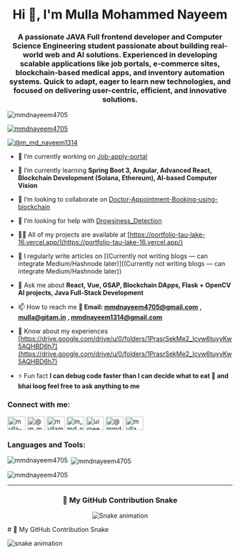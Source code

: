 <h1 align="center">Hi 👋, I'm Mulla Mohammed Nayeem</h1>
<h3 align="center">A passionate JAVA Full frontend developer and Computer Science Engineering student passionate about building real-world web and AI solutions. Experienced in developing scalable applications like job portals, e-commerce sites, blockchain-based medical apps, and inventory automation systems. Quick to adapt, eager to learn new technologies, and focused on delivering user-centric, efficient, and innovative solutions.</h3>

<p align="left"> <img src="https://komarev.com/ghpvc/?username=mmdnayeem4705&label=Profile%20views&color=0e75b6&style=flat" alt="mmdnayeem4705" /> </p>

<p align="left"> <a href="https://github.com/ryo-ma/github-profile-trophy"><img src="https://github-profile-trophy.vercel.app/?username=mmdnayeem4705" alt="mmdnayeem4705" /></a> </p>

<p align="left"> <a href="https://twitter.com/@m_md_nayeem1314" target="blank"><img src="https://img.shields.io/twitter/follow/@m_md_nayeem1314?logo=twitter&style=for-the-badge" alt="@m_md_nayeem1314" /></a> </p>

- 🔭 I’m currently working on [Job-apply-portal](https://github.com/mmdnayeem4705/Job-apply-portal)

- 🌱 I’m currently learning **Spring Boot 3, Angular, Advanced React, Blockchain Development (Solana, Ethereum), AI-based Computer Vision**

- 👯 I’m looking to collaborate on [Doctor-Appointment-Booking-using-blockchain](https://github.com/mmdnayeem4705/Doctor-Appointment-Booking-using-blockchain)

- 🤝 I’m looking for help with [Drowsiness_Detection](https://github.com/mmdnayeem4705/Drowsiness_Detection)

- 👨‍💻 All of my projects are available at [https://portfolio-tau-lake-16.vercel.app/](https://portfolio-tau-lake-16.vercel.app/)

- 📝 I regularly write articles on [(Currently not writing blogs — can integrate Medium/Hashnode later)]((Currently not writing blogs — can integrate Medium/Hashnode later))

- 💬 Ask me about **React, Vue, GSAP, Blockchain DApps, Flask + OpenCV AI projects, Java Full-Stack Development**

- 📫 How to reach me **📧 Email: mmdnayeem4705@gmail.com , mulla@gitam.in , mmdnayeem1314@gmail.com**

- 📄 Know about my experiences [https://drive.google.com/drive/u/0/folders/1PrasrSekMe2_Icvw6tuyyKw5AQHBD6h7](https://drive.google.com/drive/u/0/folders/1PrasrSekMe2_Icvw6tuyyKw5AQHBD6h7)

- ⚡ Fun fact **I can debug code faster than I can decide what to eat 🍕 and bhai loog feel free to ask anything to me**

<h3 align="left">Connect with me:</h3>
<p align="left">
<a href="https://www.linkedin.com/in/mulla-mohammed-nayeem-09b33a361/" target="blank">
<img align="center" src="https://raw.githubusercontent.com/rahuldkjain/github-profile-readme-generator/master/src/images/icons/Social/linked-in-alt.svg" alt="mulla-mohammed-nayeem" height="30" width="40" /></a>
<a href="https://twitter.com/@m_md_nayeem1314" target="blank"><img align="center" src="https://raw.githubusercontent.com/rahuldkjain/github-profile-readme-generator/master/src/images/icons/Social/twitter.svg" alt="@m_md_nayeem1314" height="30" width="40" /></a>
<a href="https://kaggle.com/mullamohammednayeem" target="blank"><img align="center" src="https://raw.githubusercontent.com/rahuldkjain/github-profile-readme-generator/master/src/images/icons/Social/kaggle.svg" alt="mullamohammednayeem" height="30" width="40" /></a>
<a href="https://instagram.com/m_md_nayeem" target="blank"><img align="center" src="https://raw.githubusercontent.com/rahuldkjain/github-profile-readme-generator/master/src/images/icons/Social/instagram.svg" alt="m_md_nayeem" height="30" width="40" /></a>
<a href="https://www.youtube.com/c/ui meeyan" target="blank"><img align="center" src="https://raw.githubusercontent.com/rahuldkjain/github-profile-readme-generator/master/src/images/icons/Social/youtube.svg" alt="ui meeyan" height="30" width="40" /></a>
<a href="https://www.hackerrank.com/@mmdnayeem4705" target="blank"><img align="center" src="https://raw.githubusercontent.com/rahuldkjain/github-profile-readme-generator/master/src/images/icons/Social/hackerrank.svg" alt="@mmdnayeem4705" height="30" width="40" /></a>
<a href="https://www.leetcode.com/mulla_mohammed_nayeem" target="blank"><img align="center" src="https://raw.githubusercontent.com/rahuldkjain/github-profile-readme-generator/master/src/images/icons/Social/leet-code.svg" alt="mulla_mohammed_nayeem" height="30" width="40" /></a>
</p>

<h3 align="left">Languages and Tools:</h3>
<p align="left"> 
<!-- your languages and tools icons remain same -->
</p>

<p><img align="left" src="https://github-readme-stats.vercel.app/api/top-langs?username=mmdnayeem4705&show_icons=true&locale=en&layout=compact" alt="mmdnayeem4705" /></p>

<p>&nbsp;<img align="center" src="https://github-readme-stats.vercel.app/api?username=mmdnayeem4705&show_icons=true&locale=en" alt="mmdnayeem4705" /></p>

<p><img align="center" src="https://github-readme-streak-stats.herokuapp.com/?user=mmdnayeem4705&" alt="mmdnayeem4705" /></p>

---

<h3 align="center">🐍 My GitHub Contribution Snake</h3>
<p align="center"> 
  <img src="https://raw.githubusercontent.com/mmdnayeem4705/mmdnayeem4705/output/github-snake.svg" alt="Snake animation" />
</p>
# 🐍 My GitHub Contribution Snake

![snake animation](https://raw.githubusercontent.com/mmdnayeem4705/mmdnayeem4705/output/snake.svg)
